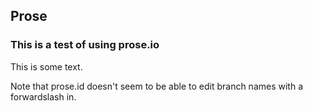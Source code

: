 ## Prose

### This is a test of using prose.io

This is some text.

Note that prose.id doesn't seem to be able to edit branch names with a forwardslash in.
